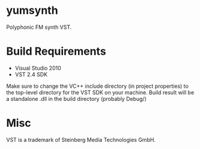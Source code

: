 yumsynth
========

Polyphonic FM synth VST.

Build Requirements
==================

- Visual Studio 2010
- VST 2.4 SDK

Make sure to change the VC++ include directory (in project properties) to the top-level directory for the VST SDK on your machine. Build result will be a standalone .dll in the build directory (probably Debug/)

Misc
====

VST is a trademark of Steinberg Media Technologies GmbH.
